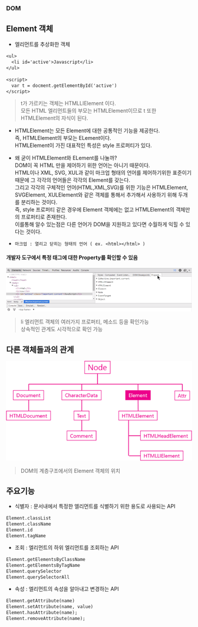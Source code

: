 ### DOM
## Element 객체
- 엘리먼트를 추상화한 객체
```
<ul>
  <li id='active'>Javascript</li>
</ul>

<script>
  var t = docment.getElementById('active')
</script>
```
> t가 가르키는 객체는 HTMLLIElement 이다.<br/>모든 HTML 엘리먼트들의 부모는 HTMLElement이므로 t 또한 HTMLElement의 자식이 된다.

- HTMLElement는 모든 Element에 대한 공통적인 기능을 제공한다.<br/>즉, HTMLElement의 부모는 ELement이다.<br/>HTMLElement이 가진 대표적인 특성은 style 프로퍼티가 있다.

- 왜 굳이 HTMLElement와 ELement를 나눌까?<br/>DOM이 꼭 HTML 만을 제어하기 위한 언어는 아니기 때문이다.<br/>HTML이나 XML, SVG, XUL과 같이 마크업 형태의 언어를 제어하기위한 표준이기때문에 그 각각의 언어들은 각각의 Element를 갖는다.<br/>그리고 각각의 구체적인 언어(HTML,XML,SVG)를 위한 기능은 HTMLElement, SVGElement, XULElement와 같은 객체를 통해서 추가해서 사용하기 위해 두개를 분리하는 것이다.<br/>즉, style 프로퍼티 같은 경우에 Element 객체에는 없고 HTMLElement의 객체만의 프로퍼티로 존재한다.<br/>이를통해 알수 있는점은 다른 언어가 DOM을 지원하고 있다면 수월하게 익힐 수 있다는 것이다.

- `마크업 : 열리고 닫히는 형태의 언어 ( ex. <html></html> )`


#### 개발자 도구에서 특정 태그에 대한 Property를 확인할 수 있음

![개발자도구](images/jsw05.png)
> li 엘리먼트 객체의 여러가지 프로퍼티, 메소드 등을 확인가능<br/>상속적인 관계도 시각적으로 확인 가능

## 다른 객체들과의 관계

![DOM의 계층구조](images/jsw04.png)

> DOM의 계층구조에서의 Element 객체의 위치


## 주요기능
- 식별자 : 문서내에서 특정한 엘리먼트를 식별하기 위한 용도로 사용되는 API
```
Element.classList
Element.className
Element.id
Element.tagName
```

- 조회 : 엘리먼트의 하위 엘리먼트를 조회하는 API
```
Element.getElementsByClassName
Element.getElementsByTagName
Element.querySelector
Element.querySelectorAll
```

- 속성 : 엘리먼트의 속성을 알아내고 변경하는 API
```
Element.getAttribute(name)
Element.setAttribute(name, value)
Element.hasAttribute(name);
Element.removeAttribute(name);
```
